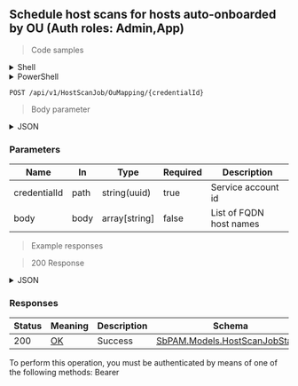 
## Schedule host scans for hosts auto-onboarded by OU (Auth roles: Admin,App)

<a id="opIdScheduleJobsByDnsHostNameMultipleAsync"></a>

> Code samples

<details><summary>Shell</summary>


```shell
# You can also use wget
curl -X POST /api/v1/HostScanJob/OuMapping/{credentialId} \
  -H 'Content-Type: application/json' \
  -H 'Accept: application/json' \
  -H 'Authorization: Bearer TOKEN'

```


</details>

<details><summary>PowerShell</summary>


```powershell
# PowerShell example
$JsonBody = @"
[
  "string"
]
"@

$NPSUrl = "https://localhost:6500"

$Login = @{
    Login = "User"
    Password = "Password"
}
# Cookie container for multi-factor authentication
$WebSession = New-Object Microsoft.PowerShell.Commands.WebRequestSession
$Token = Invoke-RestMethod -Uri "$($NPSUrl)/signinBody" -Method POST -Body (ConvertTo-Json $Login) -WebSession $WebSession -ContentType "application/json"
$Token = Invoke-RestMethod -Uri "$($NPSUrl)/signin2fa" -Method Post -Body $MfaCode -Headers @{Authorization = "Bearer $Token"} -WebSession $WebSession -ContentType "application/json"

$Headers = @{
    Authorization = "Bearer $Token"
}
Invoke-RestMethod -Method POST -Uri "$($NPSUrl)/api/v1/HostScanJob/OuMapping/{credentialId}" -Body $JsonBody -Headers $Headers -ContentType "application/json"
```


</details>

`POST /api/v1/HostScanJob/OuMapping/{credentialId}`

> Body parameter

<details><summary>JSON</summary>


```json
[
  "string"
]
```


</details>

<h3 id="schedule-host-scans-for-hosts-auto-onboarded-by-ou-(auth-roles:-admin,app)-parameters">Parameters</h3>

|Name|In|Type|Required|Description|
|---|---|---|---|---|
|credentialId|path|string(uuid)|true|Service account id|
|body|body|array[string]|false|List of FQDN host names|

> Example responses

> 200 Response

<details><summary>JSON</summary>


```json
{
  "id": "497f6eca-6276-4993-bfeb-53cbbbba6f08",
  "status": null,
  "statusDescription": "string",
  "hostScanHostStatus": [
    {
      "hostScanHostId": "54804af1-3f95-48c4-a5ea-e5414ebf423e",
      "hostId": "70e3fb2d-1cb6-4dbc-ab8d-fa7209aca5dd",
      "name": "string",
      "dnsHostName": "string",
      "os": "string",
      "ipAddress": "string",
      "version": "string",
      "status": null,
      "statusDescription": "string",
      "failureReason": null
    }
  ]
}
```


</details>

<h3 id="schedule-host-scans-for-hosts-auto-onboarded-by-ou-(auth-roles:-admin,app)-responses">Responses</h3>

|Status|Meaning|Description|Schema|
|---|---|---|---|
|200|[OK](https://tools.ietf.org/html/rfc7231#section-6.3.1)|Success|[SbPAM.Models.HostScanJobStatus](../Models/sbpam.models.hostscanjobstatus.md)|

<aside class="warning">
To perform this operation, you must be authenticated by means of one of the following methods:
Bearer
</aside>


